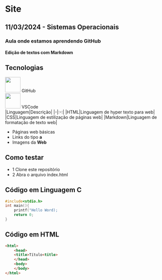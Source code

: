 # Site
## 11/03/2024 - Sistemas Operacionais
### Aula onde estamos aprendendo GitHub
#### Edição de textos com Markdown

## Tecnologias 
<img src="https://git-scm.com/images/logos/downloads/Git-Icon-1788C.png" style="width: 50px"> GitHub<br>
<img src="https://yt3.googleusercontent.com/_q52i8bUAEvcb7JR4e-eNTv23y2A_wg5sCz0NC0GrGtcw1CRMWJSOPVHUDh_bngD0q4gMvVeoA=s900-c-k-c0x00ffffff-no-rj" style="width: 50px"> VSCode<br>
|Linguagem|Descrição|
|-|:-:|
|HTML|Linguagem de hyper texto para web|
|CSS|Linguagem de estilização de páginas web|
|Markdown|Linguagem de formatação de texto web|

- Páginas web básicas
- Links do tipo **a**
- Imagens da **Web**

## Como testar
- 1 Clone este repositório
- 2 Abra o arquivo index.html

## Código em Linguagem C
```c
#include<stdio.h>
int main(){
    printf("Hello Word);
    return 0;
}
````

## Código em HTML
```html
<html>
    <head>
    <title>Título<title>
    </head>
    <body>
    </body>
</html>

